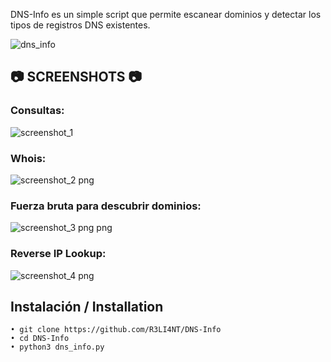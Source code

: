 
DNS-Info es un simple script que permite escanear dominios y detectar los tipos de registros DNS existentes.

![dns_info](https://user-images.githubusercontent.com/75953873/151618115-4ebc999f-2d61-4a27-8caa-d6948267576f.png)


## 📷 SCREENSHOTS 📷

### Consultas:
![screenshot_1](https://user-images.githubusercontent.com/75953873/151618294-ddbb6242-6f7a-4fcc-8cf9-413993685861.png)


### Whois:
![screenshot_2 png](https://user-images.githubusercontent.com/75953873/151618331-38437e57-249c-430f-bc86-d4d777565f0d.png)


### Fuerza bruta para descubrir dominios:
![screenshot_3 png png](https://user-images.githubusercontent.com/75953873/151618400-f56073f6-a546-41a0-b741-2f28dc386654.png)


### Reverse IP Lookup:
![screenshot_4 png](https://user-images.githubusercontent.com/75953873/151618513-a2e1d0f4-af99-4e21-bbfc-7569dc49fd5a.png)


## Instalación / Installation

```
• git clone https://github.com/R3LI4NT/DNS-Info
• cd DNS-Info
• python3 dns_info.py
```
